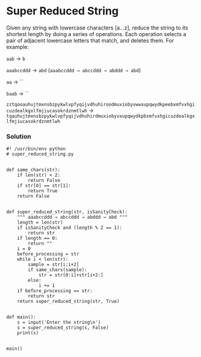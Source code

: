 # Super Reduced String
Given any string with lowercase characters [a...z], reduce the string to its shortest length by doing a series of operations. Each operation selects a pair of adjacent lowercase letters that match, and deletes them. For example:

`aab` -> `b`

`aaabccddd` -> `abd` (`aaabccddd → abccddd → abddd → abd`)

`aa` -> ``

`baab` -> ``

`zztqooauhujtmxnsbzpykwlvpfyqijvdhuhiroodmuxiobyvwwxupqwydkpeebxmfvxhgicuzdealkgxlfmjiucasokrdznmtlwh` -> `tqauhujtmxnsbzpykwlvpfyqijvdhuhirdmuxiobyvxupqwydkpbxmfvxhgicuzdealkgxlfmjiucasokrdznmtlwh`

### Solution
```python3
#! /usr/bin/env python
# super_reduced_string.py


def same_chars(str):
    if len(str) < 2:
        return False
    if str[0] == str[1]:
        return True
    return False


def super_reduced_string(str, isSanityCheck):
    """ aaabccddd → abccddd → abddd → abd """
    length = len(str)
    if isSanityCheck and (length % 2 == 1):
        return str
    if length == 0:
        return ""
    i = 0
    before_processing = str
    while i < len(str):
        sample = str[i:i+2]
        if same_chars(sample):
            str = str[0:i]+str[i+2:]
        else:
            i += 1
    if before_processing == str:
        return str
    return super_reduced_string(str, True)


def main():
    s = input('Enter the string\n')
    s = super_reduced_string(s, False)
    print(s)


main()
```
